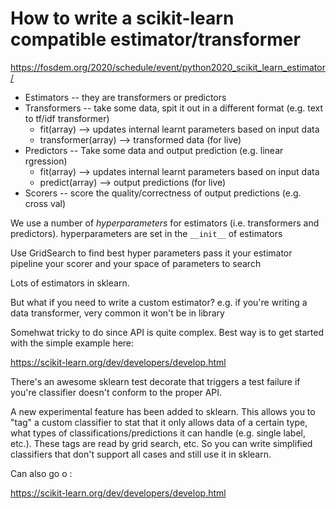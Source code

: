 # How to write a scikit-learn compatible estimator/transformer

https://fosdem.org/2020/schedule/event/python2020_scikit_learn_estimator/

* Estimators -- they are transformers or predictors
* Transformers -- take some data, spit it out in a different format (e.g. text to tf/idf transformer)
    * fit(array) --> updates internal learnt parameters based on input data
    * transformer(array) --> transformed data (for live)
* Predictors -- Take some data and output prediction (e.g. linear rgression)
    * fit(array) --> updates internal learnt parameters based on input data
    * predict(array) --> output predictions (for live)
* Scorers -- score the quality/correctness of output predictions (e.g. cross val)

We use a number of _hyperparameters_ for estimators (i.e. transformers and predictors).
    hyperparameters are set in the `__init__` of estimators

Use GridSearch to find best hyper parameters
    pass it your estimator pipeline
    your scorer
    and your space of parameters to search

Lots of estimators in sklearn.

But what if you need to write a custom estimator?
    e.g. if you're writing a data transformer, very common it won't be in library

Somehwat tricky to do since API is quite complex. Best way is to get started with the simple example here:

https://scikit-learn.org/dev/developers/develop.html

There's an awesome sklearn test decorate that triggers a test failure if you're classifier doesn't conform to the proper API.

A new experimental feature has been added to sklearn. This allows you to "tag" a custom classifier to stat that it only allows data of a certain type, what types of classifications/predictions it can handle (e.g. single label, etc.). These tags are read by grid search, etc. So you can write simplified classifiers that don't support all cases and still use it in sklearn.

Can also go o :

https://scikit-learn.org/dev/developers/develop.html

